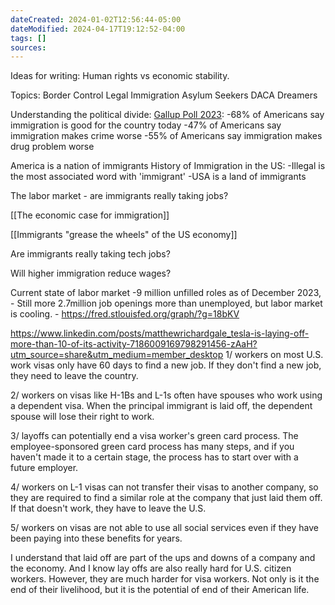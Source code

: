 ```yaml
---
dateCreated: 2024-01-02T12:56:44-05:00
dateModified: 2024-04-17T19:12:52-04:00
tags: []
sources: 
---
```

Ideas for writing:
Human rights vs economic stability.

Topics:
	Border Control
	Legal Immigration
	Asylum Seekers
	DACA Dreamers

Understanding the political divide:
[Gallup Poll 2023](https://news.gallup.com/poll/508520/americans-value-immigration-concerns.aspx):
	-68% of Americans say immigration is good for the country today
	-47% of Americans say immigration makes crime worse
	-55% of Americans say immigration makes drug problem worse

America is a nation of immigrants
History of Immigration in the US:
	-Illegal is the most associated word with 'immigrant'
	-USA is a land of immigrants

The labor market - are immigrants really taking jobs?

[[The economic case for immigration]]

[[Immigrants "grease the wheels" of the US economy]]

Are immigrants really taking tech jobs?

Will higher immigration reduce wages?

Current state of labor market
	-9 million unfilled roles as of December 2023, 
	 - Still more 2.7million job openings more than unemployed, but labor market is cooling.
	 - https://fred.stlouisfed.org/graph/?g=18bKV


https://www.linkedin.com/posts/matthewrichardgale_tesla-is-laying-off-more-than-10-of-its-activity-7186009169798291456-zAaH?utm_source=share&utm_medium=member_desktop
1/ workers on most U.S. work visas only have 60 days to find a new job. If they don't find a new job, they need to leave the country.  
  
2/ workers on visas like H-1Bs and L-1s often have spouses who work using a dependent visa. When the principal immigrant is laid off, the dependent spouse will lose their right to work.  
  
3/ layoffs can potentially end a visa worker's green card process. The employee-sponsored green card process has many steps, and if you haven't made it to a certain stage, the process has to start over with a future employer.  
  
4/ workers on L-1 visas can not transfer their visas to another company, so they are required to find a similar role at the company that just laid them off. If that doesn't work, they have to leave the U.S.  
  
5/ workers on visas are not able to use all social services even if they have been paying into these benefits for years.  
  
I understand that laid off are part of the ups and downs of a company and the economy. And I know lay offs are also really hard for U.S. citizen workers. However, they are much harder for visa workers. Not only is it the end of their livelihood, but it is the potential of end of their American life.  
  